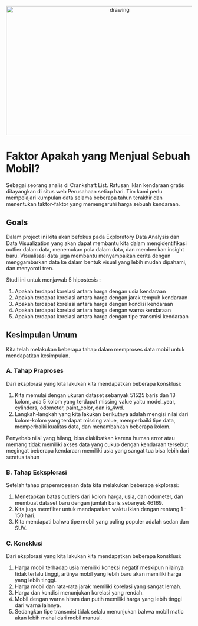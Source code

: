 <p align="center">
  <a href="https://practicum.com/id-idn/">
    <img src="https://github.com/syaiddewantoro/resources/blob/main/project%20image/car%20sales.jpg" alt="drawing" width="600" height="350">
  </a>
</p>

# Faktor Apakah yang Menjual Sebuah Mobil?

Sebagai seorang analis di Crankshaft List. Ratusan iklan kendaraan gratis ditayangkan di situs web Perusahaan setiap hari. Tim kami perlu mempelajari kumpulan data selama beberapa tahun terakhir dan menentukan faktor-faktor yang memengaruhi harga sebuah kendaraan.

## Goals

Dalam project ini kita akan befokus pada Exploratory Data Analysis dan Data Visualization yang akan dapat membantu kita dalam mengidentifikasi outlier dalam data, menemukan pola dalam data, dan memberikan insight baru. Visualisasi data juga membantu menyampaikan cerita dengan menggambarkan data ke dalam bentuk visual yang lebih mudah dipahami, dan menyoroti tren.

Studi ini untuk menjawab 5 hipostesis :
1. Apakah terdapat korelasi antara harga dengan usia kendaraan
2. Apakah terdapat korelasi antara harga dengan jarak tempuh kendaraan
3. Apakah terdapat korelasi antara harga dengan kondisi kendaraan
4. Apakah terdapat korelasi antara harga dengan warna kendaraan
5. Apakah terdapat korelasi antara harga dengan tipe transmisi kendaraan

## Kesimpulan Umum

Kita telah melakukan beberapa tahap dalam memproses data mobil untuk mendapatkan kesimpulan.

### A. Tahap Praproses

Dari eksplorasi yang kita lakukan kita mendapatkan beberapa konsklusi:
1. Kita memulai dengan ukuran dataset sebanyak 51525 baris dan 13 kolom, ada 5 kolom yang terdapat missing value yaitu model_year, cylinders, odometer, paint_color, dan is_4wd.
2. Langkah-langkah yang kita lakukan berikutnya adalah mengisi nilai dari kolom-kolom yang terdapat missing value, memperbaiki tipe data, memperbaiki kualitas data, dan menambahkan beberapa kolom.

Penyebab nilai yang hilang, bisa diakibatkan karena human error atau memang tidak memiliki akses data yang cukup dengan kendaraan tersebut megingat beberapa kendaraan memiliki usia yang sangat tua bisa lebih dari seratus tahun

### B. Tahap Esksplorasi

Setelah tahap prapemrosesan data kita melakukan beberapa ekplorasi:
1. Menetapkan batas outliers dari kolom harga, usia, dan odometer, dan membuat dataset baru dengan jumlah baris sebanyak 46169.
2. Kita juga memfilter untuk mendapatkan waktu iklan dengan rentang 1 - 150 hari.
3. Kita mendapati bahwa tipe mobil yang paling populer adalah sedan dan SUV.

### C. Konsklusi

Dari eksplorasi yang kita lakukan kita mendapatkan beberapa konsklusi:
1. Harga mobil terhadap usia memiliki koneksi negatif meskipun nilainya tidak terlalu tinggi, artinya mobil yang lebih baru akan memiliki harga yang lebih tinggi.
2. Harga mobil dan rata-rata jarak memiliki korelasi yang sangat lemah.
3. Harga dan kondisi menunjukan korelasi yang rendah.
4. Mobil dengan warna hitam dan putih memiliki harga yang lebih tinggi dari warna lainnya.
5. Sedangkan tipe transmisi tidak selalu menunjukan bahwa mobil matic akan lebih mahal dari mobil manual.
